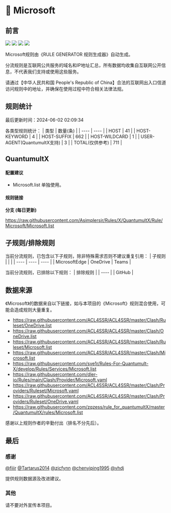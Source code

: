 # 🧸 Microsoft

## 前言

![](https://shields.io/badge/-移除重复规则-ff69b4) ![](https://shields.io/badge/-DOMAIN--SUFFIX间合并-critical) ![](https://shields.io/badge/-IP--CIDR(6)合并-blueviolet) ![](https://shields.io/badge/-QuantumultX定制化规则-7cd1e3) 

Microsoft规则由《RULE GENERATOR 规则生成器》自动生成。

分流规则是互联网公共服务的域名和IP地址汇总，所有数据均收集自互联网公开信息，不代表我们支持或使用这些服务。

请通过【中华人民共和国 People's Republic of China】合法的互联网出入口信道访问规则中的地址，并确保在使用过程中符合相关法律法规。

## 规则统计

最后更新时间：2024-06-02 02:09:34

各类型规则统计：
| 类型 | 数量(条)  | 
| ---- | ----  |
| HOST | 41  | 
| HOST-KEYWORD | 4  | 
| HOST-SUFFIX | 662  | 
| HOST-WILDCARD | 1  | 
| USER-AGENT(QuantumultX支持) | 3  | 
| TOTAL(仅供参考) | 711  | 


## QuantumultX 

#### 配置建议
- Microsoft.list 单独使用。

#### 规则链接
**分支 (每日更新)**

https://raw.githubusercontent.com/Asimplersir/Rules/X/QuantumultX/Rule/Microsoft/Microsoft.list











## 子规则/排除规则

当前分流规则，已包含以下子规则，除非特殊需求否则不建议重复引用：
| 子规则  |  |  | 
| ---- | ---- | ----  |
| MicrosoftEdge | OneDrive | Teams  | 


当前分流规则，已排除以下规则：
| 排除规则  | 
| ----  |
| GitHub  | 

## 数据来源

《Microsoft》的数据来自以下链接，如与本项目的《Microsoft》规则混合使用，可能会造成规则大量重复。

- https://raw.githubusercontent.com/ACL4SSR/ACL4SSR/master/Clash/Ruleset/OneDrive.list
- https://raw.githubusercontent.com/ACL4SSR/ACL4SSR/master/Clash/OneDrive.list
- https://raw.githubusercontent.com/ACL4SSR/ACL4SSR/master/Clash/Ruleset/Microsoft.list
- https://raw.githubusercontent.com/ACL4SSR/ACL4SSR/master/Clash/Microsoft.list
- https://raw.githubusercontent.com/sve1r/Rules-For-Quantumult-X/develop/Rules/Services/Microsoft.list
- https://raw.githubusercontent.com/dler-io/Rules/main/Clash/Provider/Microsoft.yaml
- https://raw.githubusercontent.com/ACL4SSR/ACL4SSR/master/Clash/Providers/Ruleset/Microsoft.yaml
- https://raw.githubusercontent.com/ACL4SSR/ACL4SSR/master/Clash/Providers/Ruleset/OneDrive.yaml
- https://raw.githubusercontent.com/zqzess/rule_for_quantumultX/master/QuantumultX/rules/Microsoft.list


感谢以上规则作者的辛勤付出（排名不分先后）。

## 最后

### 感谢

[@fiiir](https://github.com/fiiir) [@Tartarus2014](https://github.com/Tartarus2014) [@zjcfynn](https://github.com/zjcfynn) [@chenyiping1995](https://github.com/chenyiping1995) [@vhdj](https://github.com/vhdj)

提供规则数据源及改进建议。

### 其他

请不要对外宣传本项目。